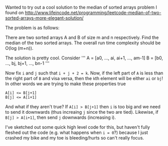 

Wanted to try out a cool solution to the median of sorted arrays problem I found on http://www.lifeincode.net/programming/leetcode-median-of-two-sorted-arrays-more-elegant-solution/

The problem is as follows:

There are two sorted arrays A and B of size m and n respectively. Find the median of the two sorted arrays. The overall run time complexity should be O(log (m+n)).



The solution is pretty cool. Consider 
'''
A = [a0, ..., ai, ai+1, ..., am-1]
B = [b0, ..., bj, bj+1, ..., bn-1
'''

Now fix `i` and `j` such that `i + j + 2 = k`. Now, if the left part of `A` is less than the right part of `B` and visa versa, then the `k`th element will be either `ai` or `bj`! In other words we are trying to make these properties true
```
A[i] <= B[j+1]
B[j] <= A[i+1]
```

And what if they aren't true? If `A[i] > B[j+1]` then `i` is too big and we need to send it downwards (thus increaing `j` since the two are tied). Likewise, if `B[j] > A[i+1]`, then send `j` downwards (increasing i). 

I've sketched out some quick high level code for this, but haven't fully fleshed out the code (e.g. what happens when `i = 0`?) because I just crashed my bike and my toe is bleeding/hurts so can't really focus.